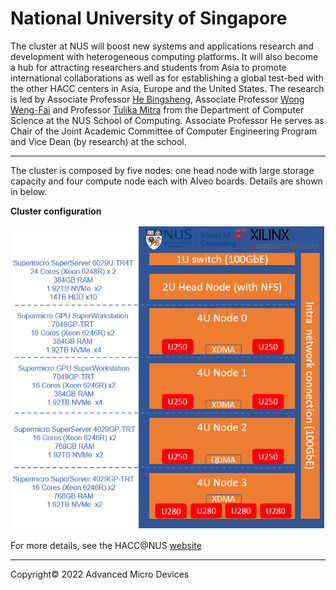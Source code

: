 # National University of Singapore

The cluster at NUS will boost new systems and applications research and development with heterogeneous computing platforms. It will also become a hub for attracting researchers and students from Asia to promote international collaborations as well as for establishing a global test-bed with the other HACC centers in Asia, Europe and the United States.
The research is led by Associate Professor [He Bingsheng](https://www.comp.nus.edu.sg/cs/bio/hebs/), Associate Professor [Wong Weng-Fai](https://www.comp.nus.edu.sg/cs/bio/wongwf/) and Professor [Tulika Mitra](https://www.comp.nus.edu.sg/cs/bio/tulika/) from the Department of Computer Science at the NUS School of Computing. Associate Professor He serves as Chair of the Joint Academic Committee of Computer Engineering Program and Vice Dean (by research) at the school.

------------
The cluster is composed by five nodes: one head node with large storage capacity and four compute node each with Alveo boards. 
Details are shown in below.

**Cluster configuration**

<img src="images/nus/xacc_nus.PNG" alt="NUS" class="responsive">


For more details, see the HACC@NUS [website](http://xacchead.d2.comp.nus.edu.sg/)

---------------------------------------
<p class="copyright">Copyright&copy; 2022 Advanced Micro Devices</p>
